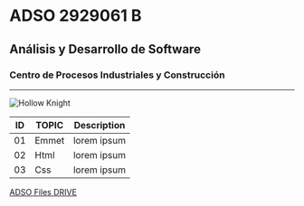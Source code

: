 # ADSO 2929061 B

## Análisis y Desarrollo de Software

### Centro de Procesos Industriales y Construcción

---

![Hollow Knight](https://tinyurl.com/32t822xh)

| ID | TOPIC | Description |
|--- |---    |---          |
|01  | Emmet |lorem ipsum  |
|02  | Html  |lorem ipsum  |
|03  | Css   |lorem ipsum  |

[ADSO Files DRIVE](https://tinyurl.com/wnkk334u)
